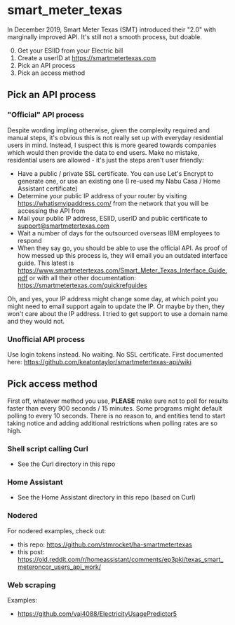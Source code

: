 # smart_meter_texas
In December 2019, Smart Meter Texas (SMT) introduced their "2.0" with marginally improved API.  It's still not a smooth process, but doable.

0. Get your ESIID from your Electric bill
1. Create a userID at https://smartmetertexas.com
2. Pick an API process
3. Pick an access method

## Pick an API process

### "Official" API process

Despite wording impling otherwise, given the complexity required and manual steps, it's obvious this is not really set up with everyday residential users in mind.  Instead, I suspect this is more geared towards companies which would then provide the data to end users. Make no mistake, residential users are allowed - it's just the steps aren't user friendly:

* Have a public / private SSL certificate.  You can use Let's Encrypt to generate one, or use an existing one (I re-used my Nabu Casa / Home Assistant certificate)
* Determine your public IP address of your router by visiting https://whatismyipaddress.com/ from the network that you will be accessing the API from
* Mail your public IP address, ESIID, userID and public certificate to support@smartmetertexas.com
* Wait a number of days for the outsourced overseas IBM employees to respond
* When they say go, you should be able to use the official API. As proof of how messed up this process is, they will email you an outdated interface guide.  This latest is https://www.smartmetertexas.com/Smart_Meter_Texas_Interface_Guide.pdf or with all their other documentation: https://smartmetertexas.com/quickrefguides

Oh, and yes, your IP address might change some day, at which point you might need to email support again to update the IP.  Or maybe by then, they won't care about the IP address.  I tried to get support to use a domain name and they would not.  

### Unofficial API process

Use login tokens instead.  No waiting.  No SSL certificate. 
First documented here: https://github.com/keatontaylor/smartmetertexas-api/wiki


## Pick access method

First off, whatever method you use, **PLEASE** make sure not to poll for results faster than every 900 seconds / 15 minutes.  Some programs might default polling to every 10 seconds. There is no reason to, and entities tend to start taking notice and adding additional restrictions when polling rates are so high.

### Shell script calling Curl
* See the Curl directory in this repo

### Home Assistant
* See the Home Assistant directory in this repo (based on Curl)

### Nodered
For nodered examples, check out:
* this repo: https://github.com/stmrocket/ha-smartmetertexas
* this post: https://old.reddit.com/r/homeassistant/comments/ep3pki/texas_smart_meteroncor_users_api_work/

### Web scraping
Examples:
* https://github.com/vaj4088/ElectricityUsagePredictor5
